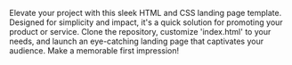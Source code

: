 Elevate your project with this sleek HTML and CSS landing page template. Designed for simplicity and impact, it's a quick solution for promoting your product or service. Clone the repository, customize 'index.html' to your needs, and launch an eye-catching landing page that captivates your audience. Make a memorable first impression!
